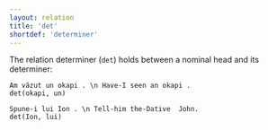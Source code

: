 ```yaml
---
layout: relation
title: 'det'
shortdef: 'determiner'
---
```


The relation determiner (`det`) holds between a nominal head and its determiner:

~~~ sdparse
Am văzut un okapi . \n Have-I seen an okapi .
det(okapi, un)
~~~

~~~ sdparse
Spune-i lui Ion . \n Tell-him the-Dative  John.
det(Ion, lui)
~~~
